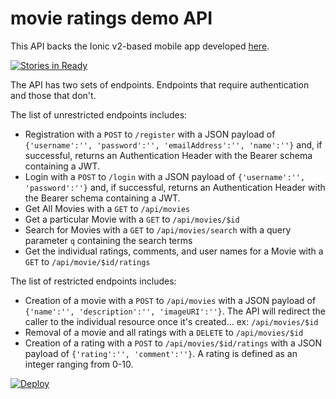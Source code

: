 # movie ratings demo API

This API backs the Ionic v2-based mobile app developed [here](https://github.com/joshdurbin/movie-ratings-demo-mobile).

[![Stories in Ready](https://badge.waffle.io/joshdurbin/movie-ratings-demo.png?label=ready&title=Ready)](https://waffle.io/joshdurbin/movie-ratings-demo)

The API has two sets of endpoints. Endpoints that require authentication and those that don't.

The list of unrestricted endpoints includes:

* Registration with a `POST` to `/register` with a JSON payload of `{'username':'', 'password':'', 'emailAddress':'', 'name':''}` and, if successful, returns an Authentication Header with the Bearer schema containing a JWT.
* Login with a `POST` to `/login` with a JSON payload of `{'username':'', 'password':''}` and, if successful, returns an Authentication Header with the Bearer schema containing a JWT.
* Get All Movies with a `GET` to `/api/movies`
* Get a particular Movie with a `GET` to `/api/movies/$id`
* Search for Movies with a `GET` to `/api/movies/search` with a query parameter `q` containing the search terms
* Get the individual ratings, comments, and user names for a Movie with a `GET` to `/api/movie/$id/ratings`

The list of restricted endpoints includes:

* Creation of a movie with a `POST` to `/api/movies` with a JSON payload of `{'name':'', 'description':'', 'imageURI':''}`. The API will redirect the caller to the individual resource once it's created... ex: `/api/movies/$id`
* Removal of a movie and all ratings with a `DELETE` to `/api/movies/$id`
* Creation of a rating with a `POST` to `/api/movies/$id/ratings` with a JSON payload of `{'rating':'', 'comment':''}`. A rating is defined as an integer ranging from 0-10.

[![Deploy](https://www.herokucdn.com/deploy/button.png)](https://heroku.com/deploy?template=https://github.com/joshdurbin/movie-ratings-demo)